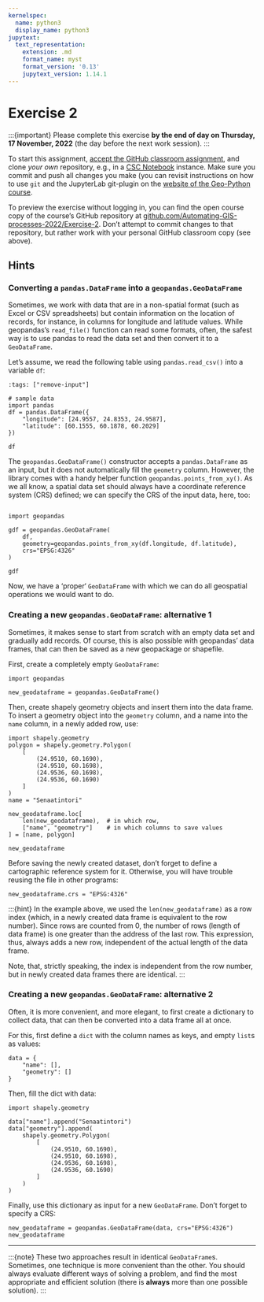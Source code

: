 ```yaml
---
kernelspec:
  name: python3
  display_name: python3
jupytext:
  text_representation:
    extension: .md
    format_name: myst
    format_version: '0.13'
    jupytext_version: 1.14.1
---
```



# Exercise 2

:::{important}
Please complete this exercise
**by the **end of day** on Thursday, 17 November, 2022**
(the day before the next work session).
:::

To start this assignment, [accept the GitHub classroom
assignment](https://classroom.github.com/a/aSlecihw), and clone *your own*
repository, e.g., in a [CSC
Notebook](../../course-info/course-environment)
instance. Make sure you commit and push all changes you make (you can
revisit instructions on how to use `git` and the JupyterLab git-plugin
on the [website of the Geo-Python
course](https://geo-python-site.readthedocs.io/en/latest/lessons/L2/git-basics.html).

To preview the exercise without logging in, you can find the open course copy
of the course’s GitHub repository at
[github.com/Automating-GIS-processes-2022/Exercise-2](https://github.com/Automating-GIS-processes-2022/Exercise-2).
Don’t attempt to commit changes to that repository, but rather work with your
personal GitHub classroom copy (see above).


## Hints

### Converting a `pandas.DataFrame`  into a `geopandas.GeoDataFrame`

Sometimes, we work with data that are in a non-spatial format (such as Excel
or CSV spreadsheets) but contain information on the location of records, for
instance, in columns for longitude and latitude values. While geopandas’s
`read_file()` function can read some formats, often, the safest way is to use
pandas to read the data set and then convert it to a `GeoDataFrame`.

Let’s assume, we read the following table using `pandas.read_csv()` into a
variable `df`:

```{code-cell}
:tags: ["remove-input"]

# sample data
import pandas
df = pandas.DataFrame({
    "longitude": [24.9557, 24.8353, 24.9587],
    "latitude": [60.1555, 60.1878, 60.2029]
})
```

```{code-cell}
df
```

The `geopandas.GeoDataFrame()` constructor accepts a `pandas.DataFrame` as an
input, but it does not automatically fill the `geometry` column. However, the
library comes with a handy helper function `geopandas.points_from_xy()`. As we
all know, a spatial data set should always have a coordinate reference system
(CRS) defined; we can specify the CRS of the input data, here, too:

```{code-cell}

import geopandas

gdf = geopandas.GeoDataFrame(
    df,
    geometry=geopandas.points_from_xy(df.longitude, df.latitude),
    crs="EPSG:4326"
)

gdf
```

Now, we have a ‘proper‘ `GeoDataFrame` with which we can do all geospatial
operations we would want to do.



### Creating a new `geopandas.GeoDataFrame`: alternative 1

Sometimes, it makes sense to start from scratch with an empty data set and
gradually add records. Of course, this is also possible with geopandas’ data
frames, that can then be saved as a new geopackage or shapefile.

First, create a completely empty `GeoDataFrame`:

```{code-cell}
import geopandas

new_geodataframe = geopandas.GeoDataFrame()
```

Then, create shapely geometry objects and insert them into the data frame. To
insert a geometry object into the `geometry` column, and a name into the `name`
column, in a newly added row, use:

```{code-cell}
import shapely.geometry
polygon = shapely.geometry.Polygon(
    [
        (24.9510, 60.1690),
        (24.9510, 60.1698),
        (24.9536, 60.1698),
        (24.9536, 60.1690)
    ]
)
name = "Senaatintori"

new_geodataframe.loc[
    len(new_geodataframe),  # in which row,
    ["name", "geometry"]    # in which columns to save values
] = [name, polygon]

new_geodataframe
```

Before saving the newly created dataset, don’t forget to define a cartographic
reference system for it. Otherwise, you will have trouble reusing the file in
other programs:

```{code-cell}
new_geodataframe.crs = "EPSG:4326"
```

:::{hint}
In the example above, we used the `len(new_geodataframe)` as a row index
(which, in a newly created data frame is equivalent to the row number).  Since
rows are counted from 0, the number of rows (length of data frame) is one
greater than the address of the last row. This expression, thus, always adds a
new row, independent of the actual length of the data frame.

Note, that, strictly speaking, the index is independent from the row number,
but in newly created data frames there are identical.
:::


### Creating a new `geopandas.GeoDataFrame`: alternative 2

Often, it is more convenient, and more elegant, to first create a dictionary
to collect data, that can then be converted into a data frame all at once.

For this, first define a `dict` with the column names as keys, and empty `list`s
as values:

```{code-cell}
data = {
    "name": [],
    "geometry": []
}
```

Then, fill the dict with data:

```{code-cell}
import shapely.geometry

data["name"].append("Senaatintori")
data["geometry"].append(
    shapely.geometry.Polygon(
        [
            (24.9510, 60.1690),
            (24.9510, 60.1698),
            (24.9536, 60.1698),
            (24.9536, 60.1690)
        ]
    )
)
```

Finally, use this dictionary as input for a new `GeoDataFrame`. Don’t forget to
specify a CRS:

```{code-cell}
new_geodataframe = geopandas.GeoDataFrame(data, crs="EPSG:4326")
new_geodataframe
```

---

:::{note}
These two approaches result in identical `GeoDataFrame`s. Sometimes, one
technique is more convenient than the other. You should always evaluate
different ways of solving a problem, and find the most appropriate and efficient
solution (there is **always** more than one possible solution).
:::
